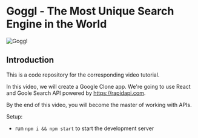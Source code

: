 # Goggl - The Most Unique Search Engine in the World

![Goggl](https://i.ibb.co/yQdYhtq/image.png)

## Introduction
This is a code repository for the corresponding video tutorial. 

In this video, we will create a Google Clone app. We're going to use React and Goole Search API powered by https://rapidapi.com.

By the end of this video, you will become the master of working with APIs.

Setup:
- run ```npm i && npm start``` to start the development server


